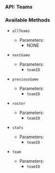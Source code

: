 ### API: Teams

### Available Methods

* `allTeams`
  * Parameters:
    * NONE

* `nextGame`
  * Parameters:
    * `teamID`

* `previousGame`
  * Parameters:
    * `teamID`

* `roster`
  * Parameters:
    * `teamID`

* `stats`
  * Parameters:
    * `teamID`

* `team`
  * Parameters:
    * `teamID`
